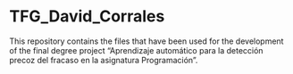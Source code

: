 # TFG_David_Corrales
This repository contains the files that have been used for the development of the final degree project “Aprendizaje automático para la detección precoz del fracaso en la asignatura Programación”.

